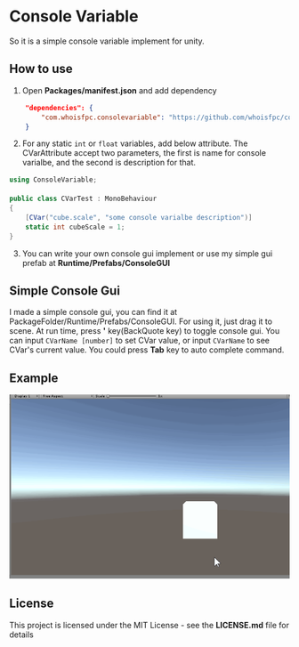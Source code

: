 # Console Variable
So it is a simple console variable implement for unity.

## How to use
1. Open **Packages/manifest.json** and add dependency
```json
    "dependencies": {
        "com.whoisfpc.consolevariable": "https://github.com/whoisfpc/com.whoisfpc.consolevariable.git",
    }
```
2. For any static `int` or `float` variables, add below attribute. The CVarAttribute accept two parameters, the first is name for console varialbe, and the second is description for that.
```csharp
using ConsoleVariable;

public class CVarTest : MonoBehaviour
{
    [CVar("cube.scale", "some console varialbe description")]
    static int cubeScale = 1;
}
```
3. You can write your own console gui implement or use my simple gui prefab at **Runtime/Prefabs/ConsoleGUI**

## Simple Console Gui
I made a simple console gui, you can find it at PackageFolder/Runtime/Prefabs/ConsoleGUI. For using it, just drag it to scene. At run time, press **&apos;** key(BackQuote key) to toggle console gui. You can input `CVarName [number]` to set CVar value, or input `CVarName` to see CVar's current value.
You could press **Tab** key to auto complete command.

## Example
![](cvar_demo.gif)

## License
This project is licensed under the MIT License - see the **LICENSE.md** file for details

